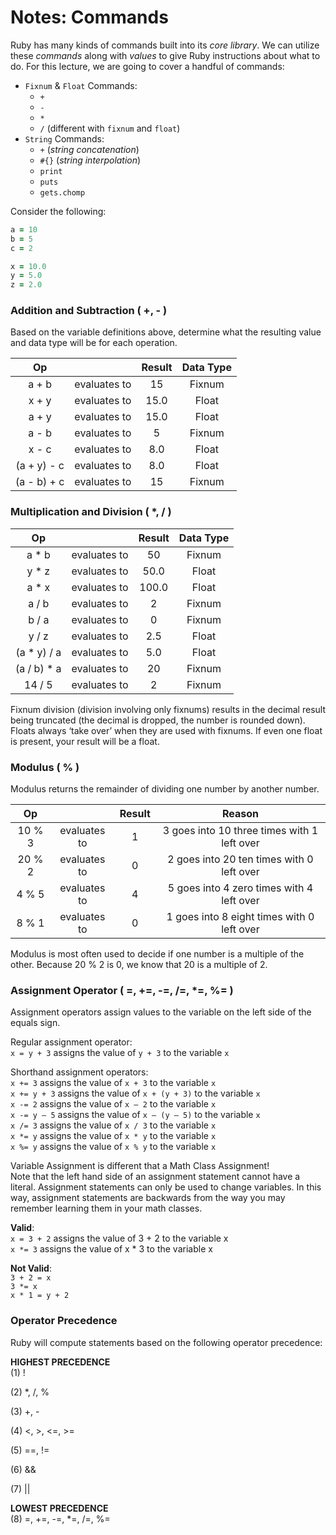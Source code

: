 # Notes: Commands

Ruby has many kinds of commands built into its _core library_. We can utilize these _commands_ along with _values_ to give Ruby instructions about what to do. For this lecture, we are going to cover a handful of commands:

- `Fixnum` & `Float` Commands:
  - `+`
  - `-`
  - `*`
  - `/` (different with `fixnum` and `float`)
- `String` Commands:
  - `+` (_string concatenation_)
  - `#{}` (_string interpolation_)
  - `print`
  - `puts`
  - `gets.chomp`

Consider the following:
```ruby
a = 10
b = 5
c = 2

x = 10.0
y = 5.0
z = 2.0
```

### Addition and Subtraction ( +, - )  
Based on the variable definitions above, determine what the resulting value and data type will be for each operation.

| Op |   | Result | Data Type |
|:---: |:---:| :---: | :---: |
| a + b | evaluates to | 15 | Fixnum |
| x + y | evaluates to | 15.0 | Float |
| a + y | evaluates to | 15.0 | Float |
| a - b | evaluates to | 5 | Fixnum |
| x - c | evaluates to | 8.0 | Float |
| (a + y) - c | evaluates to | 8.0 | Float |
| (a - b) + c | evaluates to | 15 | Fixnum |



### Multiplication and Division ( *, / )  

| Op |   | Result | Data Type |
|:---: |:---:| :---: | :---: |
| a * b | evaluates to | 50 | Fixnum |
| y * z | evaluates to | 50.0 | Float |
| a * x | evaluates to | 100.0 | Float |
| a / b | evaluates to | 2 | Fixnum |
| b / a | evaluates to | 0 | Fixnum |
| y / z | evaluates to | 2.5 | Float |
| (a * y) / a | evaluates to | 5.0 | Float |
| (a / b) * a | evaluates to | 20 | Fixnum |
| 14 / 5 | evaluates to | 2 | Fixnum |


Fixnum division (division involving only fixnums) results in the decimal result being truncated (the decimal is dropped, the number is rounded down).  Floats always ‘take over’ when they are used with fixnums.  If even one float is present, your result will be a float.


### Modulus ( % )  
Modulus returns the remainder of dividing one number by another number.

| Op |   | Result | Reason |
|:---: |:---:| :---: | :---: |
| 10 % 3 | evaluates to | 1 | 3 goes into 10 three times with 1 left over |
| 20 % 2 | evaluates to | 0 | 2 goes into 20 ten times with 0 left over |
| 4 % 5 | evaluates to | 4 | 5 goes into 4 zero times with 4 left over |
| 8 % 1 | evaluates to | 0 | 1 goes into 8 eight times with 0 left over |

Modulus is most often used to decide if one number is a multiple of the other.  Because 20 % 2 is 0, we know that 20 is a multiple of 2.


### Assignment Operator ( =, +=, -=, /=, *=, %= )
Assignment operators assign values to the variable on the left side of the equals sign.  

Regular assignment operator:  
	`x = y + 3`	assigns the value of `y + 3` to the variable `x`

Shorthand assignment operators:  
`x += 3`	assigns the value of `x + 3` to the variable `x`  
`x += y + 3` assigns the value of `x + (y + 3)` to the variable `x`  
`x -= 2`	assigns the value of `x – 2` to the variable `x`  
`x -= y – 5`	assigns the value of `x – (y – 5)` to the variable `x`  
`x /= 3`	assigns the value of `x / 3` to the variable `x`  
`x *= y`	assigns the value of `x * y` to the variable `x`  
`x %= y`	assigns the value of `x % y` to the variable `x`  

Variable Assignment is different that a Math Class Assignment!  
Note that the left hand side of an assignment statement cannot have a literal.  Assignment statements can only be used to change variables.  In this way, assignment statements are backwards from the way you may remember learning them in your math classes.

**Valid**:   
`x = 3 + 2`	 assigns the value of 3 + 2 to the variable x  
`x *= 3`	assigns the value of x * 3 to the variable x  

**Not Valid**:  
`3 + 2 = x`  
`3 *= x`  
`x * 1 = y + 2`  


### Operator Precedence
Ruby will compute statements based on the following operator precedence:  

**HIGHEST PRECEDENCE**  
(1)
!


(2)
*, /, %


(3)
+, -


(4)
<, >, <=, >=


(5)
==, !=


(6)
&&


(7)
||

**LOWEST PRECEDENCE**  
(8)
=, +=, -=, *=, /=, %=
